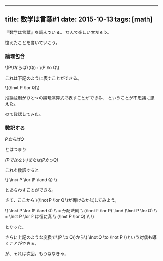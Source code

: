 ------------------
title: 数学は言葉#1
date: 2015-10-13
tags: [math]
------------------

『数学は言葉』を読んでいる。
なんて楽しい本だろう。

憶えたことを書いていこう。

### 論理包含

\\(P\\)ならば\\(Q\\) : \\(P \\to Q\\)

これは下記のように表すことができる。

\\((\\lnot P \\lor Q)\\)

推論規則がひとつの論理演算式で表すことができる、
ということが不思議に思えた。

ので確認してみた。

### 数訳する

*PならばQ*

とはつまり

*(Pではない)または(PかつQ)*

これを数訳すると

\\( \\lnot P \\lor (P \\land Q) \\)

とあらわすことができる。

さて、ここから \\(\\lnot P \\lor Q \\)が導けるか試してみよう。


\\(
\\lnot P \\lor (P \\land Q) \\\\
= 分配法則 \\\\
(\\lnot P \\lor P) \\land (\\lnot P \\lor Q) \\\\
= \\lnot P \\lor P は恒に真 \\\\
(\\lnot P \\lor Q) \\\\
\\)


となった。

さらに上記のような変換で\\(P \\to Q\\)から\\( \\lnot Q \\to \\lnot P \\)という対偶も導くことができる。

が、それは次回。もうねなきゃ。
